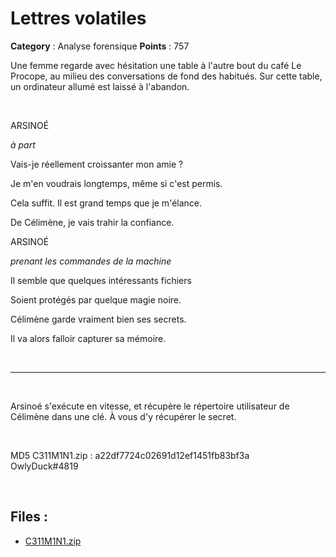 # Lettres volatiles

**Category** : Analyse forensique
**Points** : 757

Une femme regarde avec hésitation une table à l'autre bout du café Le Procope, au milieu des conversations de fond des habitués. Sur cette table, un ordinateur allumé est laissé à l'abandon.

<p class="space">&nbsp;</p>

<p class="pov">ARSINOÉ</p>
<p class="pov"><i>à part</i></p>
<p class="pov" style="margin-bottom: 1em">Vais-je réellement croissanter mon amie ?</p>
<p class="pov" style="margin-bottom: 1em">Je m'en voudrais longtemps, même si c'est permis.</p>
<p class="pov" style="margin-bottom: 1em">Cela suffit. Il est grand temps que je m'élance.</p>
<p class="pov" style="margin-bottom: 1em">De Célimène, je vais trahir la confiance.</p>

<p class="pov">ARSINOÉ</p>
<p class="pov"><i>prenant les commandes de la machine</i></p>
<p class="pov" style="margin-bottom: 1em">Il semble que quelques intéressants fichiers</p>
<p class="pov" style="margin-bottom: 1em">Soient protégés par quelque magie noire.</p>
<p class="pov" style="margin-bottom: 1em">Célimène garde vraiment bien ses secrets.</p>
<p class="pov" style="margin-bottom: 1em">Il va alors falloir capturer sa mémoire.</p>

<p class="space">&nbsp;</p>

***

<p class="space">&nbsp;</p>

Arsinoé s'exécute en vitesse, et récupère le répertoire utilisateur de Célimène dans une clé. À vous d'y récupérer le secret.
<p class="space">&nbsp;</p>
MD5 C311M1N1.zip : <span class="code-snippet">a22df7724c02691d12ef1451fb83bf3a</span>

<div class="author">OwlyDuck#4819</div>

<p class="space">&nbsp;</p>


## Files : 
 - [C311M1N1.zip](./C311M1N1.zip)


